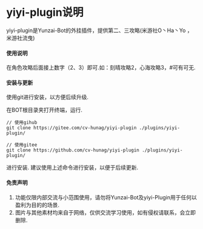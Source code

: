 # yiyi-plugin说明

yiyi-plugin是Yunzai-Bot的外挂插件，提供第二、三攻略(米游社O丶Ha丶Yo ，米游社流曳)

#### 使用说明
在角色攻略后面接上数字（2、3）即可.如：刻晴攻略2，心海攻略3，#可有可无.


#### 安装与更新

使用git进行安装，以方便后续升级.

在BOT根目录夹打开终端，运行.

```
// 使用gihub
git clone https://gitee.com/cv-hunag/yiyi-plugin ./plugins/yiyi-plugin/
```

```
// 使用gitee
git clone https://github.com/cv-hunag/yiyi-plugin ./plugins/yiyi-plugin/
```
进行安装.
建议使用上述命令进行安装，以便于后续更新.
#### 免责声明
1. 功能仅限内部交流与小范围使用，请勿将Yunzai-Bot及yiyi-Plugin用于任何以盈利为目的的场景.
2. 图片与其他素材均来自于网络，仅供交流学习使用，如有侵权请联系，会立即删除.

